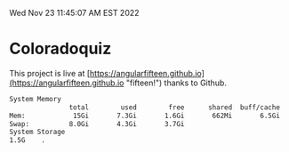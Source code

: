 Wed Nov 23 11:45:07 AM EST 2022

# Coloradoquiz


This project is live at [https://angularfifteen.github.io](https://angularfifteen.github.io "fifteen!") thanks to Github.

```bash
System Memory
               total        used        free      shared  buff/cache   available
Mem:            15Gi       7.3Gi       1.6Gi       662Mi       6.5Gi       7.0Gi
Swap:          8.0Gi       4.3Gi       3.7Gi
System Storage
1.5G	.
```
```bash

